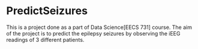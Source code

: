 # PredictSeizures
This is a project done as a part of Data Science[EECS 731] course. The aim of the project is to predict the epilepsy seizures by observing the iEEG readings of 3 different patients.
